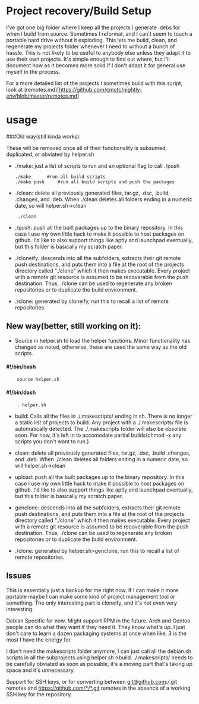 Project recovery/Build Setup
============================
I've got one big folder where I keep all the projects I generate .debs for when
I build from source. Sometimes I reformat, and I can't seem to touch a portable
hard drive without it exploding. This lets me build, clean, and regenerate my
projects folder whenever I need to without a bunch of hassle. This is not likely
to be useful to anybody else unless they adapt it to use their own projects.
It's simple enough to find out where, but I'll document how as it becomes more
solid if I don't adapt it for general use myself in the process.

For a more detailed list of the projects I sometimes build with this script,
look at (remotes.md)[https://github.com/cmotc/nightly-env/blob/master/remotes.md]

usage
=====

###Old way(still kinda works):

These will be removed once all of their functionality is subsumed, duplicated,
or obviated by helper.sh

  * ./make: just a list of scripts to run and an optional flag to call ./push

        ./make		#run all build scripts
        ./make push 	#run all build scripts and push the packages

  * ./clean: delete all previously generated files, tar.gz, .dsc, .build,
.changes, and .deb. When ./clean deletes all folders ending in a numeric date,
so will helper.sh->clean

         ./clean

  * ./push: push all the built packages up to the binary repository. In this
case I use my own little hack to make it possible to host packages on github.
I'd like to also support things like aptly and launchpad eventually, but this
folder is basically my scratch paper.

  * ./cloneify: descends into all the subfolders, extracts their git remote
push destinations, and puts them into a file at the root of the projects
directory called "./clone" which it then makes executable. Every project with
a remote git resource is assumed to be recoverable from the push destination.
Thus, ./clone can be used to regenerate any broken repositories or to duplicate
the build environment.

  * ./clone: generated by cloneify, run this to recall a list of remote
repositories.

New way(better, still working on it):
-------------------------------------

  * Source in helper.sh to load the helper functions. Minor functionality has
changed as noted, otherwise, these are used the same way as the old scripts.

#### #!/bin/bash

        source helper.sh

#### #!/bin/dash

        . helper.sh

  * build: Calls all the files in ./.makescripts/ ending in sh. There is no
longer a static list of projects to build. Any project with a ./.makescripts/
file is automatically detected. The ./.makescripts folder will also be obsolete
soon. For now, it's left in to accomodate partial builds(chmod -x any scripts
you don't want to run.)

  * clean: delete all previously generated files, tar.gz, .dsc, .build .changes,
and .deb. When ./clean deletes all folders ending in a numeric date, so will
helper.sh->clean

  * upload: push all the built packages up to the binary repository. In this
case I use my own little hack to make it possible to host packages on github.
I'd like to also support things like aptly and launchpad eventually, but this
folder is basically my scratch paper.

  * genclone: descends into all the subfolders, extracts their git remote
push destinations, and puts them into a file at the root of the projects
directory called "./clone" which it then makes executable. Every project with
a remote git resource is assumed to be recoverable from the push destination.
Thus, ./clone can be used to regenerate any broken repositories or to duplicate
the build environment.

  * ./clone: generated by helper.sh>genclone, run this to recall a list of
remote repositories.

Issues
------
This is essentially just a backup for me right now. If I can make it more
portable maybe I can make some kind of project management tool or something. The
only interesting part is cloneify, and it's not even very interesting.

Debian Specific for now. Might support RPM in the future. Arch and Gentoo people
can do what they want if they need it. They know what's up. I just don't care to
learn a dozen packaging systems at once when like, 3 is the most I have the
energy for.

I don't need the makescripts folder anymore, I can just call all the debian.sh
scripts in all the subprojects using helper.sh->build. ./.makescripts/ needs to
be carefully obviated as soon as possible, it's a moving part that's taking up
space and it's unnecessary.

Support for SSH keys, or for converting between git@github.com:*/*.git remotes
and https://github.com/*/*.git remotes in the absence of a working SSH key for
the repository.